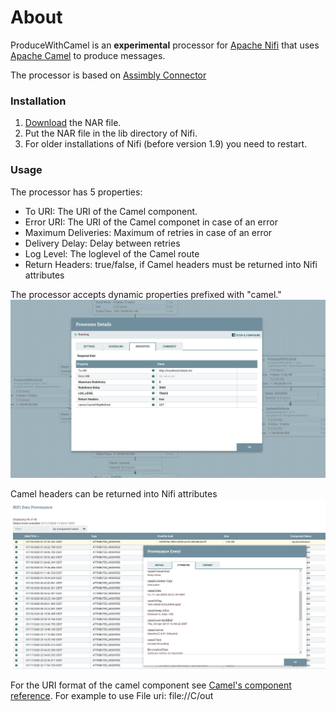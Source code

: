 # About

ProduceWithCamel is an **experimental** processor for [Apache Nifi](http://nifi.apache.org/) that uses [Apache Camel](http://camel.apache.org/) to
produce messages.  

The processor is based on [Assimbly Connector](https://github.com/assimbly/connector)

### Installation

1. [Download](https://github.com/assimbly/producewithcamel/releases) the NAR file.
2. Put the NAR file in the lib directory of Nifi.
3. For older installations of Nifi (before version 1.9) you need to restart.

### Usage

The processor has 5 properties:

* To URI: The URI of the Camel component.
* Error URI: The URI of the Camel componet in case of an error
* Maximum Deliveries: Maximum of retries in case of an error 
* Delivery Delay: Delay between retries
* Log Level: The loglevel of the Camel route
* Return Headers: true/false, if Camel headers must be returned into Nifi attributes


The processor accepts dynamic properties prefixed with "camel."
![Alt text](docs/dynamic-properties.jpg?raw=true "Dynamic Properties")


Camel headers can be returned into Nifi attributes
![Alt text](docs/camel-headers.jpg?raw=true "Camel Headers")


For the URI format of the camel component see [Camel's component reference](https://camel.apache.org/components/latest/). For 
example to use File uri: file://C/out
